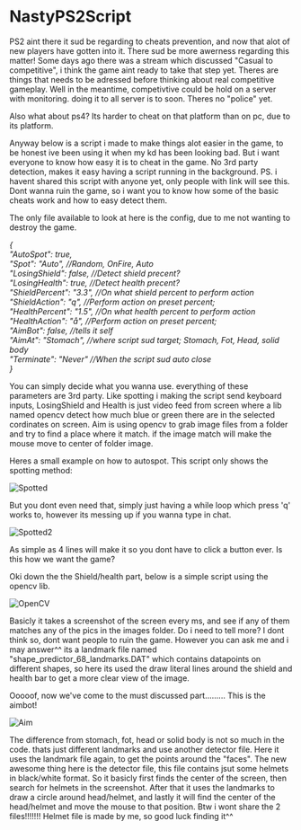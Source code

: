 # NastyPS2Script

PS2 aint there it sud be regarding to cheats prevention, and now that alot of new players have gotten into it. There sud be more awerness regarding this matter!
Some days ago there was a stream which discussed "Casual to competitive", i think the game aint ready to take that step yet. Theres are things that needs to be adressed before thinking about real competitive gameplay. Well in the meantime, competivtive could be hold on a server with monitoring. doing it to all server is to soon.
Theres no "police" yet.

Also what about ps4? Its harder to cheat on that platform than on pc, due to its platform.

Anyway below is a script i made to make things alot easier in the game, to be honest ive been using it when my kd has been looking bad. But i want everyone to know how easy it is to cheat in the game.
No 3rd party detection, makes it easy having a script running in the background. PS. i havent shared this script with anyone yet, only people with link will see this. Dont wanna ruin the game, so i want you to know how some of the basic cheats work and how to easy detect them.



The only file available to look at here is the config, due to me not wanting to destroy the game.

*{                                                               
  "AutoSpot": true,  
  "Spot": "Auto", //Random, OnFire, Auto  
  "LosingShield": false, //Detect shield precent?                                                                     
  "LosingHealth": true, //Detect health precent?  
  "ShieldPercent": "3.3", //On what shield percent to perform action                                                             
  "ShieldAction": "q", //Perform action on preset percent;                                                                              
  "HealthPercent": "1.5", //On what health percent to perform action                                                          
  "HealthAction": "å", //Perform action on preset percent;                                                                
  "AimBot": false, //tells it self  
  "AimAt": "Stomach", //where script sud target; Stomach, Fot, Head, solid body  
  "Terminate": "Never" //When the script sud auto close  
}*

You can simply decide what you wanna use. everything of these parameters are 3rd party.
Like spotting i making the script send keyboard inputs, LosingShield and Health is just video feed from screen where a lib named opencv detect how much blue or green there are in the selected cordinates on screen.
Aim is using opencv to grab image files from a folder and try to find a place where it match. if the image match will make the mouse move to center of folder image.

Heres a small example on how to autospot.
This script only shows the spotting method:

![Spotted](http://wiad0api.tk/Delete%20in%202%20months/ps2spots.PNG)

But you dont even need that, simply just having a while loop which press 'q' works to, however its messing up if you wanna type in chat.

![Spotted2](http://wiad0api.tk/Delete%20in%202%20months/se.PNG)

As simple as 4 lines will make it so you dont have to click a button ever. Is this how we want the game?




Oki down the the Shield/health part, below is a simple script using the opencv lib. 

![OpenCV](http://wiad0api.tk/Delete%20in%202%20months/OpenCV1.PNG)

Basicly it takes a screenshot of the screen every ms, and see if any of them matches any of the pics in the images folder. Do i need to tell more? I dont think so, dont want people to ruin the game. However you can ask me and i may answer^^
its a landmark file named "shape_predictor_68_landmarks.DAT" which contains datapoints on different shapes, so here its used the draw literal lines around the shield and health bar to get a more clear view of the image.



Ooooof, now we've come to the must discussed part......... This is the aimbot!

![Aim](http://wiad0api.tk/Delete%20in%202%20months/aim1.PNG)

The difference from stomach, fot, head or solid body is not so much in the code. thats just different landmarks and use another detector file.
Here it uses the landmark file again, to get the points around the "faces". The new awesome thing here is the detector file, this file contains jsut some helmets in black/white format. So it basicly first finds the center of the screen, then search for helmets in the screenshot. After that it uses the landmarks to draw a circle around head/helmet, and lastly it will find the center of the head/helmet and move the mouse to that position. Btw i wont share the 2 files!!!!!!!
Helmet file is made by me, so good luck finding it^^
